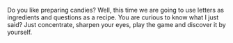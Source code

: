 Do you like preparing candies? Well, this time we are going to use letters as ingredients and questions as a recipe. You are curious to know what I just said? Just concentrate, sharpen your eyes, play the game and discover it by yourself.